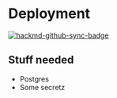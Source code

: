 # Deployment 

[![hackmd-github-sync-badge](https://hackmd.io/LGwdWMlvTOOfyXBzLw9hyg/badge)](https://hackmd.io/LGwdWMlvTOOfyXBzLw9hyg)


## Stuff needed

- Postgres
- Some secretz 